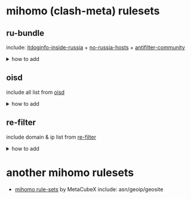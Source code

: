 # mihomo (clash-meta) rulesets

## ru-bundle
include: [itdoginfo-inside-russia](https://github.com/itdoginfo/allow-domains/) + [no-russia-hosts](https://github.com/dartraiden/no-russia-hosts) + [antifilter-community](https://community.antifilter.download/)
<details>
  <summary>how to add</summary>
  
<details>
  <summary>binary rule-set .mrs</summary>
  
```yaml
rule-providers:
  ru-bundle:
    type: http
    behavior: domain
    format: mrs
    url: https://github.com/legiz-ru/mihomo-rule-sets/raw/main/ru-bundle/rule.mrs
    path: ./ru-bundle/rule.mrs
    interval: 86400
rules:
  - RULE-SET,ru-bundle,PROXY
  - MATCH,DIRECT
```

</details>
<details>
  <summary>add to vpnbot</summary>
  
```shell
proxy:domain:86400:https://github.com/legiz-ru/mihomo-rule-sets/raw/main/ru-bundle/rule.mrs
```

</details>
</details>

## oisd
include all list from [oisd](oisd.nl)
<details>
  <summary>how to add</summary>
  
<details>
  <summary>binary rule-set .mrs</summary>
  
```yaml
rule-providers:
  oisd_big:
    type: http
    behavior: domain
    format: mrs
    url: https://github.com/legiz-ru/mihomo-rule-sets/raw/main/oisd/big.mrs
    path: ./oisd/big.mrs
    interval: 86400
  oisd_small:
    type: http
    behavior: domain
    format: mrs
    url: https://github.com/legiz-ru/mihomo-rule-sets/raw/main/oisd/small.mrs
    path: ./oisd/small.mrs
    interval: 86400
  oisd_nsfw_small:
    type: http
    behavior: domain
    format: mrs
    url: https://github.com/legiz-ru/mihomo-rule-sets/raw/main/oisd/nsfw_small.mrs
    path: ./oisd/nsfw_small.mrs
    interval: 86400
  oisd_nsfw_big:
    type: http
    behavior: domain
    format: mrs
    url: https://github.com/legiz-ru/mihomo-rule-sets/raw/main/oisd/nsfw.mrs
    path: ./oisd/nsfw_big.mrs
    interval: 86400
rules:
  - RULE-SET,oisd_small,REJECT
  - RULE-SET,oisd_big,REJECT
  - RULE-SET,oisd_nsfw_small,REJECT
  - RULE-SET,oisd_nsfw_big,REJECT
  - MATCH,DIRECT
```

</details>
<details>
  <summary>add to vpnbot</summary>
  
**BIG LIST:**

```shell
reject:domain:86400:https://github.com/legiz-ru/mihomo-rule-sets/raw/main/oisd/big.mrs
```
**SMALL LIST:**

```shell
reject:domain:86400:https://github.com/legiz-ru/mihomo-rule-sets/raw/main/oisd/small.mrs
```
**NSFW BIG LIST:**

```shell
reject:domain:86400:https://github.com/legiz-ru/mihomo-rule-sets/raw/main/oisd/nsfw.mrs
```
**NSFW SMALL LIST:**

```shell
reject:domain:86400:https://github.com/legiz-ru/mihomo-rule-sets/raw/main/oisd/nsfw_small.mrs
```

</details>
</details>

## re-filter
include domain & ip list from [re-filter](https://github.com/1andrevich/Re-filter-lists)
<details>
  <summary>how to add</summary>
  
<details>
  <summary>binary rule-set .mrs</summary>
  
```yaml
rule-providers:
  refilter_domains:
    type: http
    behavior: domain
    format: mrs
    url: https://github.com/legiz-ru/mihomo-rule-sets/raw/main/re-filter/domain-rule.mrs
    path: ./re-filter/domain-rule.mrs
    interval: 86400
  refilter_ipsum:
    type: http
    behavior: ipcidr
    format: mrs
    url: https://github.com/legiz-ru/mihomo-rule-sets/raw/main/re-filter/ip-rule.mrs
    path: ./re-filter/ip-rule.mrs
    interval: 86400
rules:
  - RULE-SET,refilter_domains,PROXY
  - RULE-SET,refilter_ipsum,PROXY
  - MATCH,DIRECT
```

</details>
<details>
  <summary>add to vpnbot</summary>
  
```shell
proxy:domain:86400:https://github.com/legiz-ru/mihomo-rule-sets/raw/main/re-filter/domain-rule.mrs
```
```shell
proxy:ipcidr:86400:https://github.com/legiz-ru/mihomo-rule-sets/raw/main/re-filter/ip-rule.mrs
```

</details>
</details>

# another mihomo rulesets
- [mihomo rule-sets](https://github.com/MetaCubeX/meta-rules-dat/tree/meta) by MetaCubeX include: asn/geoip/geosite

